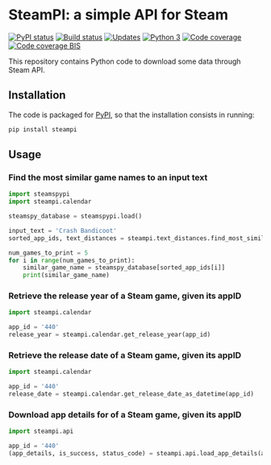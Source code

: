 # SteamPI: a simple API for Steam

[![PyPI status][PyPI image]][PyPI] [![Build status][Build image]][Build] [![Updates][Dependency image]][PyUp] [![Python 3][Python3 image]][PyUp] [![Code coverage][Coveralls image]][Coveralls] [![Code coverage BIS][Codecov image]][Codecov]

  [PyPI]: https://pypi.python.org/pypi/steampi
  [PyPI image]: https://badge.fury.io/py/steampi.svg

  [Build]: https://travis-ci.org/woctezuma/steampi
  [Build image]: https://travis-ci.org/woctezuma/steampi.svg?branch=master

  [PyUp]: https://pyup.io/repos/github/woctezuma/steampi/
  [Dependency image]: https://pyup.io/repos/github/woctezuma/steampi/shield.svg
  [Python3 image]: https://pyup.io/repos/github/woctezuma/steampi/python-3-shield.svg

  [Coveralls]: https://coveralls.io/github/woctezuma/steampi?branch=master
  [Coveralls image]: https://coveralls.io/repos/github/woctezuma/steampi/badge.svg?branch=master

  [Codecov]: https://codecov.io/gh/woctezuma/steampi
  [Codecov image]: https://codecov.io/gh/woctezuma/steampi/branch/master/graph/badge.svg

This repository contains Python code to download some data through Steam API.

## Installation

The code is packaged for [PyPI](https://pypi.org/project/steampi/), so that the installation consists in running:

```bash
pip install steampi
```

## Usage

### Find the most similar game names to an input text

```python
import steamspypi
import steampi.calendar

steamspy_database = steamspypi.load()

input_text = 'Crash Bandicoot'
sorted_app_ids, text_distances = steampi.text_distances.find_most_similar_game_names(input_text, steamspy_database)

num_games_to_print = 5
for i in range(num_games_to_print):
    similar_game_name = steamspy_database[sorted_app_ids[i]] 
    print(similar_game_name)
```

### Retrieve the release year of a Steam game, given its appID

```python
import steampi.calendar

app_id = '440'
release_year = steampi.calendar.get_release_year(app_id)
```

### Retrieve the release date of a Steam game, given its appID

```python
import steampi.calendar

app_id = '440'
release_date = steampi.calendar.get_release_date_as_datetime(app_id)
```

### Download app details for of a Steam game, given its appID

```python
import steampi.api

app_id = '440'
(app_details, is_success, status_code) = steampi.api.load_app_details(app_id)
```
